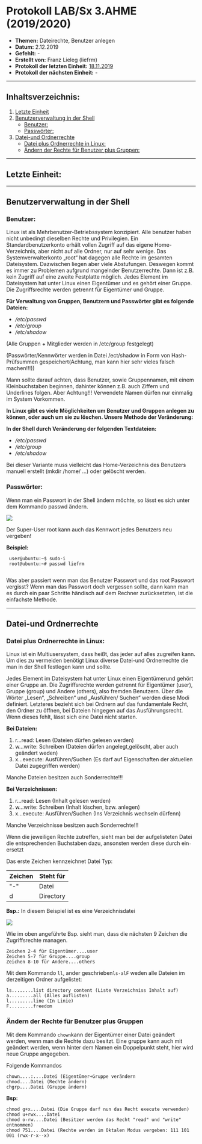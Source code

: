 # Protokoll LAB/Sx 3.AHME (2019/2020)

* **Themen:** Dateirechte, Benutzer anlegen
* **Datum:** 2.12.2019
* **Gefehlt:** -
* **Erstellt von:** Franz Lieleg (liefrm)
* **Protokoll der letzten Einheit:** [18.11.2019](https://github.com/HTLMechatronics/m17-3ahme-la1-sx/blob/liefrm17/SxLab%20Protokolle/protokoll-1_liefrm17_2019-11-18.md)
* **Protokoll der nächsten Einheit:** -

---------------------------------------------------------------------------------------------------------------------------------------
## Inhaltsverzeichnis:

1. [Letzte Einheit](#letzte-einheit)
1. [Benutzerverwaltung in der Shell](#benutzerverwaltung-in-der-shell)
    * [Benutzer:](#benutzer)
    * [Passwörter:](#passwörter)
1. [Datei-und Ordnerrechte](#datei-und-ordnerrechte)
    * [Datei plus Ordnerrechte in Linux:](#datei-plus-ordnerrechte-in-linux)
    * [Ändern der Rechte für Benutzer plus Gruppen:](#ändern-der-rechte-für-benutzer-plus-gruppen)





-------------------------------------------------------------------------------------------------------------------------------------------
## Letzte Einheit:
-------------------------------------------------------------------------------------------------------------------------------------------
## Benutzerverwaltung in der Shell

### Benutzer:
Linux ist als Mehrbenutzer-Betriebssystem konzipiert. Alle benutzer haben nicht unbedingt dieselben Rechte und Privilegien. Ein Standardbenutzerkonto erhält vollen Zugriff auf das eigene Home-Verzeichnis, aber nicht auf alle Ordner, nur auf sehr wenige. Das Systemverwalterkonto „root“ hat dagegen alle Rechte im gesamten Dateisystem. Dazwischen liegen aber viele Abstufungen. Deswegen kommt es immer zu Problemen aufgrund mangelnder Benutzerrechte. Dann ist z.B. kein Zugriff auf eine zweite Festplatte möglich. Jedes Element im Dateisystem hat unter Linux einen Eigentümer und es gehört einer Gruppe. Die Zugriffsrechte werden getrennt für Eigentümer und Gruppe.

**Für Verwaltung von Gruppen, Benutzern und Passwörter gibt es folgende Dateien:**

* */etc/passwd* 
* */etc/group* 
* */etc/shadow* 

(Alle Gruppen + Mitglieder werden in /etc/group festgelegt)

(Passwörter/Kennwörter werden in Datei /ect/shadow in Form von Hash-Prüfsummen gespeichert(Achtung, man kann hier sehr                    vieles falsch machen!!!))

Mann sollte darauf achten, dass Benutzer, sowie Gruppennamen, mit einem Kleinbuchstaben beginnen, dahinter können z.B. auch Ziffern und Underlines folgen. Aber Achtung!!! Verwendete Namen dürfen nur einmalig im System Vorkommen.


**In Linux gibt es viele Möglichkeiten um Benutzer und Gruppen anlegen zu können, oder auch um sie zu löschen. Unsere Methode der Veränderung:**

 **In der Shell durch Veränderung der folgenden Textdateien:**
* */etc/passwd*
* */etc/group*
* */etc/shadow*

Bei dieser Variante muss vielleicht das Home-Verzeichnis des Benutzers manuell erstellt (mkdir /home/ ...) oder gelöscht werden.



### Passwörter:

Wenn man ein Passwort in der Shell ändern möchte, so lässt es sich unter dem Kommando passwd ändern.

![](https://static.giga.de/wp-content/uploads/2015/04/linux-passwort-%C3%A4ndern-terminal.jpg)

Der Super-User root kann auch das Kennwort jedes Benutzers neu vergeben!

**Beispiel:**
```
 user@ubuntu:~$ sudo-i
 root@ubuntu:~# passwd liefrm
 
```


Was aber passiert wenn man das Benutzer Passwort und das root Passwort vergisst?
Wenn man das Passwort doch vergessen sollte, dann kann man es durch ein paar Schritte händisch auf dem Rechner zurücksetzten, ist die einfachste Methode. 

-------------------------------------------------------------------------------------------------------------------------------------------
## Datei-und Ordnerrechte

### Datei plus Ordnerrechte in Linux:

Linux ist ein Multiusersystem, dass heißt, das jeder auf alles zugreifen kann. Um dies zu vermeiden benötigt Linux diverse Datei-und Ordnerrechte die man in der Shell festlegen kann und sollte.

Jedes Element im Dateisystem hat unter Linux einen Eigentümerund gehört einer Gruppe an. Die Zugriffsrechte werden getrennt für Eigentümer (user), Gruppe (group) und Andere (others), also fremden Benutzern. Über die Wörter „Lesen“, „Schreiben“ und „Ausführen/ Suchen“ werden diese Modi definiert. Letzteres bezieht sich bei Ordnern auf das fundamentale Recht, den Ordner zu öffnen, bei Dateien hingegen auf das Ausführungsrecht. Wenn dieses fehlt, lässt sich eine Datei nicht starten. 

**Bei Dateien:**

1. r...read: Lesen (Dateien dürfen gelesen werden)
2. w...write: Schreiben (Dateien dürfen angelegt,gelöscht, aber auch geändert weden)
3. x...execute: Ausführen/Suchen (Es darf auf Eigenschaften der aktuellen Datei zugegriffen werden)

Manche Dateien besitzen auch Sonderrechte!!!

**Bei Verzeichnissen:**

1. r...read: Lesen (Inhalt gelesen werden)
2. w...write: Schreiben (Inhalt löschen, bzw. anlegen)
3. x...execute: Ausführen/Suchen (Ins Verzeichnis wechseln dürfenn)

Manche Verzeichnisse besitzen auch Sonderrechte!!!

Wenn die jeweiligen Rechte zutreffen, sieht man bei der aufgelisteten Datei die entsprechenden Buchstaben dazu, ansonsten werden diese durch ein```-```ersetzt

Das erste Zeichen kennzeichnet Datei Typ:

| Zeichen | Steht für |
|-----------|-------------------|
| "-" | Datei |
| d | Directory |


**Bsp.:** In diesem Beispiel ist es eine Verzeichnisdatei

 ![](http://i.imgur.com/OzXZ6.png)
 
 Wie im oben angeführte Bsp. sieht man, dass die nächsten 9 Zeichen die Zugriffsrechte managen.
 ```
 Zeichen 2-4 für Eigentümer....user
 Zeichen 5-7 für Gruppe....group
 Zeichen 8-10 für Andere....others
 ```


Mit dem Kommando ```ll```, ander geschrieben```ls-alF``` weden alle Dateien im derzeitigen Ordner aufgelistet:

```
ls........list directory content (Liste Verzeichniss Inhalt auf)
a.........all (Alles auflisten)
l.........line (In Linie)
F.........freedom
```

### Ändern der Rechte für Benutzer plus Gruppen

Mit dem Kommando ```chown```kann der Eigentümer einer Datei geändert werden, wenn man die Rechte dazu besitzt.
Eine gruppe kann auch mit geändert werden, wenn hinter dem Namen ein Doppelpunkt steht, hier wird neue Gruppe angegeben.

Folgende Kommandos
```chown....Datei (Eigentümer ändern)
chown....:....Datei (Eigentümer+Gruppe verändern
chmod....Datei (Rechte ändern)
chgrp....Datei (Gruppe ändern)
```
**Bsp:**
```
chmod g+x....Datei (Die Gruppe darf nun das Recht execute verwenden)
chmod u+rwx....Datei
chmod o-rw....Datei (Besitzer werden das Recht "read" und "write" entnommen)
chmod 751....Datei (Rechte werden im Oktalen Modus vergeben: 111 101 001 (rwx-r-x--x)
                    





 
 

